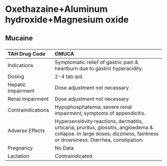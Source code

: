 # Oxethazaine+Aluminum hydroxide+Magnesium oxide

## Mucaine

##### 

| TAH Drug Code      | OMUCA                                                                                                                                                                      |
|:-------------------|:---------------------------------------------------------------------------------------------------------------------------------------------------------------------------|
| Indications        | Symptomatic relief of gastric pain & heartburn due to gastric hyperacidity.                                                                                                |
| Dosing             | 2-4 tab qid.                                                                                                                                                               |
| Hepatic Impairment | Dose adjustment not necessary                                                                                                                                              |
| Renal Impairment   | Dose adjustment not necessary                                                                                                                                              |
| Contraindications  | Hypophosphatemia; severe renal impairment; symptoms of appendicitis.                                                                                                       |
| Adverse Effects    | Hypersensitivity reactions, dermatitis, urticaria, pruritus, glossitis, angioedema & collapse. In large doses, dizziness, faintness or drowsiness. Diarrhea, constipation. |
| Pregnancy          | No Data                                                                                                                                                                    |
| Lactation          | Contraindicated                                                                                                                                                            |

